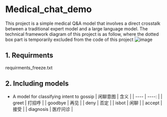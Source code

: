 # Medical_chat_demo
This project is a simple medical Q&A model that involves a direct crosstalk between a traditional expert model and a large language model.
The technical framework diagram of this project is as follow, where the dotted box part is temporarily excluded from the code of this project
![image](https://github.com/sailerml/Medical_chat_demo/assets/10277621/f9c22da4-6691-4f59-bf52-3eef70c3cc02)

## 1. Requirments
   requirments_freeze.txt
## 2. Including models
   -  A model for classifying intent to gossip
|  闲聊意图   | 含义  |
|  ----  | ----: |
| greet  | 打招呼 |
| goodbye  | 再见 |
| deny  | 否定 |
| isbot  | 闲聊 |
| accept  | 接受 |
| diagnosis  | 医疗问诊 |
